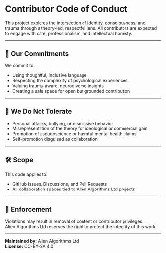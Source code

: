 # Contributor Code of Conduct

This project explores the intersection of identity, consciousness, and trauma through a theory-led, respectful lens. All contributors are expected to engage with care, professionalism, and intellectual honesty.

---

## 🌱 Our Commitments

We commit to:

- Using thoughtful, inclusive language  
- Respecting the complexity of psychological experiences  
- Valuing trauma-aware, neurodiverse insights  
- Creating a safe space for open but grounded contribution  

---

## 🚫 We Do Not Tolerate

- Personal attacks, bullying, or dismissive behavior  
- Misrepresentation of the theory for ideological or commercial gain  
- Promotion of pseudoscience or harmful mental health claims  
- Self-promotion disguised as collaboration  

---

## 🛠 Scope

This code applies to:

- GitHub Issues, Discussions, and Pull Requests  
- All collaboration spaces tied to Alien Algorithms Ltd projects  

---

## 🧾 Enforcement

Violations may result in removal of content or contributor privileges.  
Alien Algorithms Ltd reserves the right to protect the integrity of this work.

---

**Maintained by:** Alien Algorithms Ltd  
**License:** CC-BY-SA 4.0  
